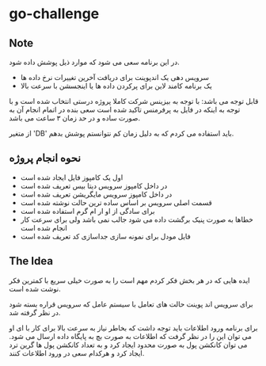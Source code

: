 # go-challenge

## Note

در این برنامه سعی می شود که موارد ذیل پوشش داده شود.
- سرویس دهی یک اندپوینت برای دریافت آخرین تغییرات نرخ داده ها
- یک برنامه کامند لاین برای پرکردن داده ها یا اینجسشن با سرعت بالا

قابل توجه می باشد:
با توجه به بیزینس شرکت کاملا پروژه درستی انتخاب شده است و با توجه به اینکه در فایل به پرفرمنس تاکید شده است سعی بنده در اتمام انجام آن به صورت ساده و در حد زمان ۳ ساعت می باشد.

از متغیر 'DB' باید استفاده می کردم که به دلیل زمان کم نتوانستم پوشش بدهم.

## نحوه انجام پروژه

- اول یک کامپوز فایل ایجاد شده است
- در داخل کامپوز سرویس دیتا بیس تعریف شده است
- در داخل کامپوز سرویس مایگریشن تعریف شده است
- قسمت اصلی سرویس بر اساس ساده ترین حالت نوشته شده است
- برای سادگی از او ار ام گرم استفاده شده است
- خطاها به صورت پنیک برگشت داده می شود جالب نمی باشد ولی برای سرعت کار انجام شده است
- فایل مودل برای نمونه سازی جداسازی کد تعریف شده است

## The Idea

ایده هایی که در هر بخش فکر کردم مهم است را به صورت خیلی سریع با کمترین فکر نوشت شده است.

برای سرویس اند پوینت حالت های تعامل با سیستم عامل که سرویس قراره بسته شود در نظر گرفته شد.

برای برنامه ورود اطلاعات باید توجه داشت که بخاطر نیاز به سرعت بالا برای کار با ای او می توان این را در نظر گرفت که اطلاعات به صورت بچ به پایگاه داده ارسال می شود. می توان کانکشن پول به صورت محدود ایجاد کرد و به تعداد کانکشن پول ها گرین ترد ایجاد کرد و هرکدام سعی در ورود اطلاعات کنند.
